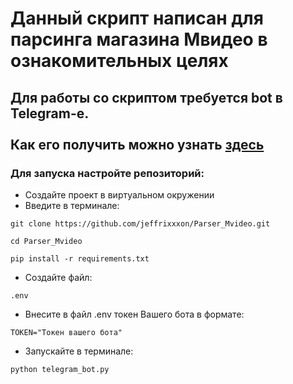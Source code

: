 # Данный скрипт написан для парсинга магазина Мвидео в ознакомительных целях<br>

## Для работы со скриптом требуется bot в Telegram-е.<br><br>Как его получить можно узнать <a href="https://smmplanner.com/blog/gaid-kak-sozdat-i-nastroit-bota-v-tielieghramie/">здесь</a><br>

### Для запуска настройте репозиторий:
- Создайте проект в виртуальном окружении
- Введите в терминале:
<div>
    
    git clone https://github.com/jeffrixxxon/Parser_Mvideo.git
    
</div>
<div>
    
    cd Parser_Mvideo
    
<div>
    
    pip install -r requirements.txt
    
</div>

- Создайте файл:
<div>
    
    .env
    
<div>
    
- Внесите в файл .env токен Вашего бота в формате:
    
<div>
    
    TOKEN="Токен вашего бота"
    
</div>

- Запускайте в терминале:

<div>
    
    python telegram_bot.py

</div>
